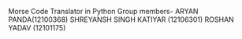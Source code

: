 Morse Code Translator in Python
Group members-
ARYAN PANDA(12100368)
SHREYANSH SINGH KATIYAR (12106301)
ROSHAN YADAV (12101175)
